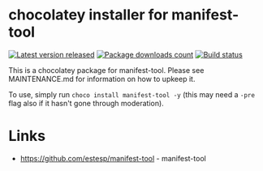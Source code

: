 # chocolatey installer for manifest-tool

[![Latest version released](https://img.shields.io/chocolatey/v/manifest-tool.svg)](https://chocolatey.org/packages/manifest-tool)
[![Package downloads count](https://img.shields.io/chocolatey/dt/manifest-tool.svg)](https://chocolatey.org/packages/manifest-tool)
[![Build status](https://ci.appveyor.com/api/projects/status/2nwfxvm05htl0b84/branch/master?svg=true)](https://ci.appveyor.com/project/StefanScherer/choco-manifest-tool/branch/master)

This is a chocolatey package for manifest-tool. Please see MAINTENANCE.md
for information on how to upkeep it.

To use, simply run `choco install manifest-tool -y` (this may need a `-pre`
flag also if it hasn't gone through moderation).

# Links

* https://github.com/estesp/manifest-tool - manifest-tool
